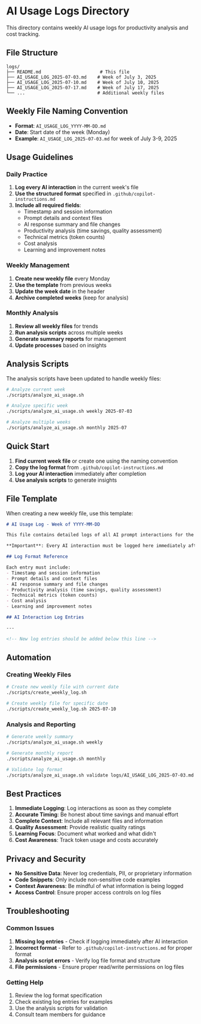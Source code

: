 # AI Usage Logs Directory

This directory contains weekly AI usage logs for productivity analysis and cost tracking.

## File Structure

```
logs/
├── README.md                      # This file
├── AI_USAGE_LOG_2025-07-03.md    # Week of July 3, 2025
├── AI_USAGE_LOG_2025-07-10.md    # Week of July 10, 2025
├── AI_USAGE_LOG_2025-07-17.md    # Week of July 17, 2025
└── ...                           # Additional weekly files
```

## Weekly File Naming Convention

- **Format**: `AI_USAGE_LOG_YYYY-MM-DD.md`
- **Date**: Start date of the week (Monday)
- **Example**: `AI_USAGE_LOG_2025-07-03.md` for week of July 3-9, 2025

## Usage Guidelines

### Daily Practice
1. **Log every AI interaction** in the current week's file
2. **Use the structured format** specified in `.github/copilot-instructions.md`
3. **Include all required fields**:
   - Timestamp and session information
   - Prompt details and context files
   - AI response summary and file changes
   - Productivity analysis (time savings, quality assessment)
   - Technical metrics (token counts)
   - Cost analysis
   - Learning and improvement notes

### Weekly Management
1. **Create new weekly file** every Monday
2. **Use the template** from previous weeks
3. **Update the week date** in the header
4. **Archive completed weeks** (keep for analysis)

### Monthly Analysis
1. **Review all weekly files** for trends
2. **Run analysis scripts** across multiple weeks
3. **Generate summary reports** for management
4. **Update processes** based on insights

## Analysis Scripts

The analysis scripts have been updated to handle weekly files:

```bash
# Analyze current week
./scripts/analyze_ai_usage.sh

# Analyze specific week
./scripts/analyze_ai_usage.sh weekly 2025-07-03

# Analyze multiple weeks
./scripts/analyze_ai_usage.sh monthly 2025-07
```

## Quick Start

1. **Find current week file** or create one using the naming convention
2. **Copy the log format** from `.github/copilot-instructions.md`
3. **Log your AI interaction** immediately after completion
4. **Use analysis scripts** to generate insights

## File Template

When creating a new weekly file, use this template:

```markdown
# AI Usage Log - Week of YYYY-MM-DD

This file contains detailed logs of all AI prompt interactions for the week of [Date].

**Important**: Every AI interaction must be logged here immediately after completion. Follow the format specified in `.github/copilot-instructions.md`.

## Log Format Reference

Each entry must include:
- Timestamp and session information
- Prompt details and context files
- AI response summary and file changes
- Productivity analysis (time savings, quality assessment)
- Technical metrics (token counts)
- Cost analysis
- Learning and improvement notes

## AI Interaction Log Entries

---

<!-- New log entries should be added below this line -->
```

## Automation

### Creating Weekly Files
```bash
# Create new weekly file with current date
./scripts/create_weekly_log.sh

# Create weekly file for specific date
./scripts/create_weekly_log.sh 2025-07-10
```

### Analysis and Reporting
```bash
# Generate weekly summary
./scripts/analyze_ai_usage.sh weekly

# Generate monthly report
./scripts/analyze_ai_usage.sh monthly

# Validate log format
./scripts/analyze_ai_usage.sh validate logs/AI_USAGE_LOG_2025-07-03.md
```

## Best Practices

1. **Immediate Logging**: Log interactions as soon as they complete
2. **Accurate Timing**: Be honest about time savings and manual effort
3. **Complete Context**: Include all relevant files and information
4. **Quality Assessment**: Provide realistic quality ratings
5. **Learning Focus**: Document what worked and what didn't
6. **Cost Awareness**: Track token usage and costs accurately

## Privacy and Security

- **No Sensitive Data**: Never log credentials, PII, or proprietary information
- **Code Snippets**: Only include non-sensitive code examples
- **Context Awareness**: Be mindful of what information is being logged
- **Access Control**: Ensure proper access controls on log files

## Troubleshooting

### Common Issues

1. **Missing log entries** - Check if logging immediately after AI interaction
2. **Incorrect format** - Refer to `.github/copilot-instructions.md` for proper format
3. **Analysis script errors** - Verify log file format and structure
4. **File permissions** - Ensure proper read/write permissions on log files

### Getting Help

1. Review the log format specification
2. Check existing log entries for examples
3. Use the analysis scripts for validation
4. Consult team members for guidance
